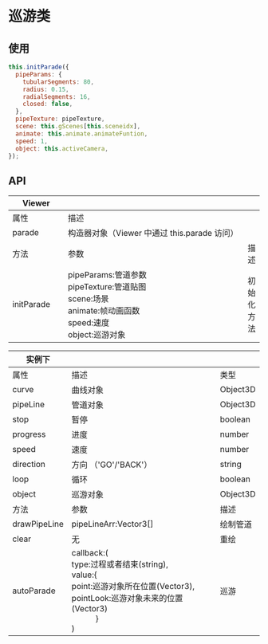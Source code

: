 # 巡游类

<index />

<script setup>
import index from './parade.vue'
</script>

## 使用

```js
this.initParade({
  pipeParams: {
    tubularSegments: 80,
    radius: 0.15,
    radialSegments: 16,
    closed: false,
  },
  pipeTexture: pipeTexture,
  scene: this.gScenes[this.sceneidx],
  animate: this.animate.animateFuntion,
  speed: 1,
  object: this.activeCamera,
});
```

## API

<style>
       table th:nth-of-type(1) {
        width: 100px;
    }
    table th:nth-of-type(2) {
        width: 400px;
    }
</style>

| Viewer     |                                                                                                                           |            |
| ---------- | :------------------------------------------------------------------------------------------------------------------------ | ---------- |
| 属性       | 描述                                                                                                                      |            |
| parade     | 构造器对象（Viewer 中通过 this.parade 访问）                                                                              |            |
| 方法       | 参数                                                                                                                      | 描述       |
| initParade | pipeParams:管道参数<br/> pipeTexture:管道贴图<br/> scene:场景<br/> animate:帧动画函数 <br/>speed:速度<br/>object:巡游对象 | 初始化方法 |

| 实例下       |                                                                                                                                                     |          |
| ------------ | :-------------------------------------------------------------------------------------------------------------------------------------------------- | -------- |
| 属性         | 描述                                                                                                                                                | 类型     |
| curve        | 曲线对象                                                                                                                                            | Object3D |
| pipeLine     | 管道对象                                                                                                                                            | Object3D |
| stop         | 暂停                                                                                                                                                | boolean  |
| progress     | 进度                                                                                                                                                | number   |
| speed        | 速度                                                                                                                                                | number   |
| direction    | 方向 （'GO'/'BACK'）                                                                                                                                | string   |
| loop         | 循环                                                                                                                                                | boolean  |
| object       | 巡游对象                                                                                                                                            | Object3D |
| 方法         | 参数                                                                                                                                                | 描述     |
| drawPipeLine | pipeLineArr:Vector3[]                                                                                                                               | 绘制管道 |
| clear        | 无                                                                                                                                                  | 重绘     |
| autoParade   | callback:(<br/>type:过程或者结束(string),<br/>value:{<br/>point:巡游对象所在位置(Vector3),<br/>pointLook:巡游对象未来的位置(Vector3)<br/>   }<br/>) | 巡游     |
